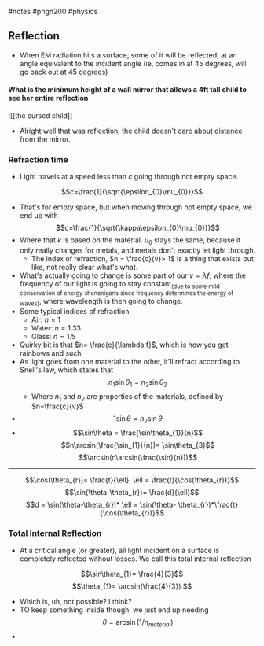 #notes #phgn200 #physics

## Reflection
- When EM radiation hits a surface, some of it will be reflected, at an angle equivalent to the incident angle (ie, comes in at 45 degrees, will go back out at 45 degrees)

#### What is the minimum height of a wall mirror that allows a 4ft tall child to see her entire reflection
![[the cursed child]]
- Alright well that was reflection, the child doesn't care about distance from the mirror.

### Refraction time
- Light travels at a speed less than $c$ going through not empty space.

$$c=\frac{1}{\sqrt{\epsilon_{0}\mu_{0}}}$$
- That's for empty space, but when moving through not empty space, we end up with $$c=\frac{1}{\sqrt{\kappa\epsilon_{0}\mu_{0}}}$$
- Where that $\kappa$ is based on the material. $\mu_{0}$ stays the same, because it only really changes for metals, and metals don't exactly let light through.
	- The index of refraction, $n = \frac{c}{v}> 1$ is a thing that exists but like, not really clear what's what.
- What's actually going to change is some part of our $v=\lambda f$, where the frequency of our light is going to stay constant<sub>(due to some mild conservation of energy shenanigans since frequency determines the energy of waves)</sub>, where wavelength is then going to change.
- Some typical indices of refraction
	- Air: $n=1$
	- Water: $n=1.33$
	- Glass: $n=1.5$
- Quirky bit is that $n= \frac{c}{\lambda f}$, which is how you get rainbows and such
- As light goes from one material to the other, it'll refract according to Snell's law, which states that $$n_{1}\sin\theta_{1}= n_{2}\sin\theta_{2}$$
	- Where $n_{1}$ and $n_{2}$ are properties of the materials, defined by $n=\frac{c}{v}$
- $$1\sin\theta = n_{2}\sin\theta$$
- $$\sin\theta = \frac{\sin\theta_{1}}{n}$$
$$n\arcsin(\frac{\sin_{1}}{n})= \sin\theta_{3}$$
$$\arcsin(n\arcsin(\frac{\sin}{n}))$$
---- 

$$\cos(\theta_{r})= \frac{t}{\ell}, \ell = \frac{t}{\cos(\theta_{r})}$$
$$\sin(\theta-\theta_{r})= \frac{d}{\ell}$$
$$d = \sin(\theta-\theta_{r})* \ell = \sin(\theta- \theta_{r})*\frac{t}{\cos(\theta_{r})}$$

### Total Internal Reflection
- At a critical angle (or greater), all light incident on a surface is completely reflected without losses. We call this total internal reflection

$$\sin\theta_{1}= \frac{4}{3}$$
$$\theta_{1}= \arcsin(\frac{4}{3}) $$
- Which is, uh, not possible? I think?
- TO keep something inside though, we just end up needing $$\theta = \arcsin(1/n_{material})$$
- 